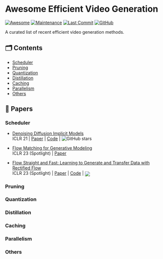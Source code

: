 # Awesome Efficient Video Generation

<p>

[![Awesome](https://cdn.rawgit.com/sindresorhus/awesome/d7305f38d29fed78fa85652e3a63e154dd8e8829/media/badge.svg)](https://github.com/sindresorhus/awesome)
[![Maintenance](https://img.shields.io/badge/maintained%3F-yes-green.svg)](https://github.com/Naereen/StrapDown.js/graphs/commit-activity)
[![Last Commit](https://img.shields.io/github/last-commit/xuyang-liu16/Awesome-Diffusion-Acceleration.svg?style=flat&color=orange)](https://github.com/xuyang-liu16/Awesome-Diffusion-Acceleration)
[![GitHub](https://img.shields.io/github/stars/NUS-HPC-AI-Lab/Awesome-Efficient-Video-Generation.svg?style=social)](https://github.com/NUS-HPC-AI-Lab/Awesome-Efficient-Video-Generation.git)  

</p>

A curated list of recent efficient video generation methods.

## 🗂️ Contents
- [Scheduler](#scheduler)
- [Pruning](#pruning) 
- [Quantization](#quantization)
- [Distillation](#distillation)
- [Caching](#caching)
- [Parallelism](#parallelism)
- [Others](#others)

## 📄 Papers

### Scheduler

* [Denoising Diffusion Implicit Models](https://arxiv.org/pdf/2010.02502) \
ICLR 21 | [Paper](https://arxiv.org/pdf/2010.02502) | [Code](https://github.com/ermongroup/ddim) | ![GitHub stars](https://img.shields.io/github/stars/ermongroup/ddim?style=social)

* [Flow Matching for Generative Modeling](https://arxiv.org/abs/2210.02747) \
ICLR 23 (Spotlight) | [Paper](https://arxiv.org/abs/2210.02747)

* [Flow Straight and Fast: Learning to Generate and Transfer Data with Rectified Flow](https://arxiv.org/abs/2209.03003) \
ICLR 23 (Spotlight) | [Paper](https://arxiv.org/abs/2209.03003) | [Code](https://github.com/gnobitab/RectifiedFlow) | <img src="https://img.shields.io/github/stars/gnobitab/RectifiedFlow?style=social" style="vertical-align: middle"/>



### Pruning


### Quantization


### Distillation


### Caching


### Parallelism


### Others
